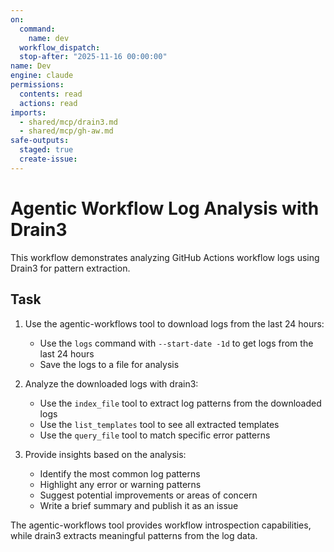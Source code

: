 ```yaml
---
on: 
  command:
    name: dev
  workflow_dispatch:
  stop-after: "2025-11-16 00:00:00"
name: Dev
engine: claude
permissions:
  contents: read
  actions: read
imports:
  - shared/mcp/drain3.md
  - shared/mcp/gh-aw.md
safe-outputs:
  staged: true
  create-issue:
---
```


# Agentic Workflow Log Analysis with Drain3

This workflow demonstrates analyzing GitHub Actions workflow logs using Drain3 for pattern extraction.

## Task

1. Use the agentic-workflows tool to download logs from the last 24 hours:
   - Use the `logs` command with `--start-date -1d` to get logs from the last 24 hours
   - Save the logs to a file for analysis

2. Analyze the downloaded logs with drain3:
   - Use the `index_file` tool to extract log patterns from the downloaded logs
   - Use the `list_templates` tool to see all extracted templates
   - Use the `query_file` tool to match specific error patterns

3. Provide insights based on the analysis:
   - Identify the most common log patterns
   - Highlight any error or warning patterns
   - Suggest potential improvements or areas of concern
   - Write a brief summary and publish it as an issue

The agentic-workflows tool provides workflow introspection capabilities, while drain3 extracts meaningful patterns from the log data.
